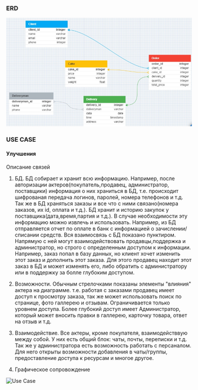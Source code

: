 ### ERD

![ERD](erd.jpg)

### USE CASE 

#### Улучшения 

Описание связей
1. БД. БД собирает и хранит всю информацию. Например, после авторизации актеров(покупатель,продавец, администратор, поставщики) информация о них храниться в БД, т.е. происходит шифрованая передача логинов, паролей, номера телефонов и т.д. Так же в БД храняться заказы и все что с ними связано(номера заказов, их id, оплата и т.д.). БД хранит и историю закупок у поставщика(дата,время,партия и т.д.). В случае необходимости эту информацию можно извлечь и использовать. Например, из БД отправляется отчет по оплате в банк с информацией о зачислении/списании средств. Вся взаимосвязь с БД показано пунктиром. Напрямую с ней могут взаимодействовать продавцы,поддержка и администратор, но строго с определенным доступом к информации. Например, заказ попал в базу данных, но клиент хочет изменить этот заказ и дополнить этот заказа. Для этого продавец находит этот заказ в БД и может изменять его, либо обратить с администратору или в поддержку за болле глубоким доступом.

2. Возможности. Обычным стрелочками показаны элементы "влияния" актера на диаграмме. т.е. работая с заказами продавец имеет доступ к просмотру заказа, так же может использовать поиск по странице, фото галлерею и отзывам. Ограничивается только уровнем доступа. Более глубокий доступ имеет Администратор, который может вносить правки в галлерею, карточку товара, ответ на отзыв и т.д.

3. Взаимодействие. Все актеры, кроме покупателя, взаимодействвую между собой. У них есть общий блок: чаты, почты, переписки и т.д. Так же у администратора есть возможность работать с персаналом. Для него открыты возможности добавления в чаты/группы, предоставление доступа к ресурсам и многое другое.

4. Графическое сопровождение 

![Use Case](CASE.jpg)

